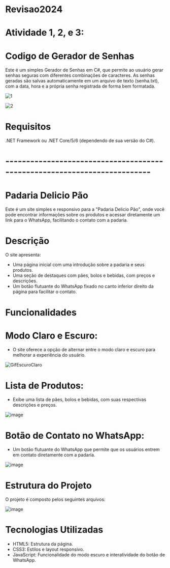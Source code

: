 # Revisao2024

# Atividade 1, 2, e 3:

# Codigo de Gerador de Senhas

Este é um simples Gerador de Senhas em C#, que permite ao usuário gerar senhas seguras com diferentes combinações de caracteres. As senhas geradas são salvas automaticamente em um arquivo de texto (senha.txt), com a data, hora e a própria senha registrada de forma bem formatada.

![1](https://github.com/user-attachments/assets/2c3277b8-5611-435e-858f-563b6ee38b0b)

![2](https://github.com/user-attachments/assets/977f7ac1-7f87-414c-ade1-6eced5fb3dea)

# Requisitos
.NET Framework ou .NET Core/5/6 (dependendo de sua versão do C#).

# -------------------------------------------------------------------------

# Padaria Delicio Pão
Este é um site simples e responsivo para a "Padaria Delicio Pão", onde você pode encontrar informações sobre os produtos e acessar diretamente um link para o WhatsApp, facilitando o contato com a padaria.

# Descrição
O site apresenta:

* Uma página inicial com uma introdução sobre a padaria e seus produtos.
* Uma seção de destaques com pães, bolos e bebidas, com preços e descrições.
* Um botão flutuante do WhatsApp fixado no canto inferior direito da página para facilitar o contato.

# Funcionalidades
# Modo Claro e Escuro:
* O site oferece a opção de alternar entre o modo claro e escuro para melhorar a experiência do usuário.

![GifEscuroClaro](https://github.com/user-attachments/assets/e38930d6-5e6b-42eb-bf70-7f582814752c)

# Lista de Produtos:
* Exibe uma lista de pães, bolos e bebidas, com suas respectivas descrições e preços.

![image](https://github.com/user-attachments/assets/b9cd5ade-0c1c-4a81-b840-ceef18529969)

# Botão de Contato no WhatsApp:
* Um botão flutuante do WhatsApp que permite que os usuários entrem em contato diretamente com a padaria.

![image](https://github.com/user-attachments/assets/04087cdf-9308-4509-97c3-3a67835eedaa)


# Estrutura do Projeto
O projeto é composto pelos seguintes arquivos:

![image](https://github.com/user-attachments/assets/cfcde644-62bb-4a2e-98f5-9681aceb0652)


# Tecnologias Utilizadas
* HTML5: Estrutura da página.
* CSS3: Estilos e layout responsivo.
* JavaScript: Funcionalidade do modo escuro e interatividade do botão de WhatsApp.
